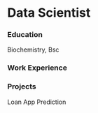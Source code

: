 # Data Scientist

### Education
Biochemistry, Bsc

### Work Experience




### Projects
Loan App Prediction
